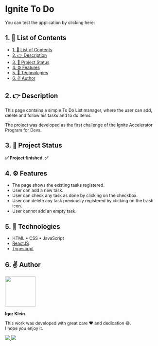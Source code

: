 <h1 align="left">
    <!-- <img alt="Ignite To Do" title="Ignite Feed Logo" src="./src/assets/ignite-logo.svg"> -->
    Ignite To Do
</h1>

You can test the application by clicking here: 

## 1. 🏁 List of Contents

- [1. 🏁 List of Contents](#1--list-of-contents)
- [2. 👉 Description](#2--description)
- [3. 🚦 Project Status](#3--project-status)
- [4. ⚙️ Features](#4-️-features)
- [5. 🚀 Technologies](#5--technologies)
- [6. ✌️ Author](#6-️-author)

## 2. 👉 Description
This page contains a simple To Do List manager, where the user can add, delete and follow his tasks and to do items.

The project was developed as the first challenge of the Ignite Accelerator Program for Devs.

## 3. 🚦 Project Status

<h4>✅ Project finished. ✅</h4>
<!-- <h4>🚧 Warning, project under construction... 🚧</h4> -->

## 4. ⚙️ Features

- The page shows the existing tasks registered.
- User can add a new task.
- User can check any task as done by clicking on the checkbox.
- User can delete any task previously registered by clicking on the trash icon.
- User cannot add an empty task.

## 5. 🚀 Technologies

- HTML • CSS • JavaScript
- [ReactJS](https://reactjs.org/)
- [Typescript](https://www.typescriptlang.org/)

## 6. ✌️ Author

<img
    src="https://www.github.com/IgorKlein.png" 
    height="100px"
    >

**Igor Klein**

This work was developed with great care ❤️ and dedication 😅.<br>
I hope you enjoy it.

<a href="https://www.linkedin.com/in/igor-klein/">
    <img src="https://img.shields.io/badge/-IgorKlein-blue?style=flat-square&logo=Linkedin&logoColor=white&link=https://www.linkedin.com/in/igor-klein/">
</a>
<a href="mailto:igor.klein.sl@gmail.com">
    <img src="https://img.shields.io/badge/-igor.klein.sl@gmail.com-c14438?style=flat-square&logo=Gmail&logoColor=white&link=mailto:igor.klein.sl@gmail.com">
</a>




